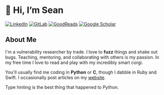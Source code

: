 # 👋 Hi, I’m Sean

[![LinkedIn](https://img.shields.io/badge/LinkedIn-0077B5?style=for-the-badge&logo=linkedin&logoColor=white)](https://www.linkedin.com/in/seandeaton/) [![GitLab](https://img.shields.io/badge/GitLab-330F63?style=for-the-badge&logo=gitlab&logoColor=white)](https://gitlab.com/WhatTheFuzz) [![GoodReads](https://img.shields.io/badge/Goodreads-372213?style=for-the-badge&logo=goodreads&logoColor=white)](https://www.goodreads.com/user/show/65269618-sean-d) [![Google Scholar](https://img.shields.io/badge/Google_Scholar-4285F4?style=for-the-badge&logo=google-scholar&logoColor=white)](https://scholar.google.com/citations?user=0qkKGu0AAAAJ)

## About Me

I'm a vulnerability researcher by trade. I love to **fuzz** things and shake out bugs.
Teaching, mentoring, and collaborating with others is my passion. 
In my free time I love to read and play with my incredibly smart corgi.

You'll usually find me coding in **Python** or **C**, though I dabble in Ruby and Swift.
I occasionally post articles on my [website](https://www.seandeaton.com).

Type hinting is the best thing that happened to Python.
